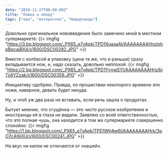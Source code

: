 ```yaml
---
date: "2010-11-27T00:00:00Z"
title: "Ложка к обеду"
tags: ["еда", "интересное", "Нидерланды"]
---
```


Довольно оригинальное нововведение было замечено мной в местном супермаркете:
{{< imgfig "https://3.bp.blogspot.com/_PX65_e7vApk/TPD1XuasaAI/AAAAAAAAHro/phpBpcajBX4/s1600/DSC00282.JPG" >}}

<!--more-->

Вместе с колбасой в упаковку (цена та же, что и раньше) сразу вкладывается нож, и, надо сказать, довольно неплохой:
{{< imgfig "https://2.bp.blogspot.com/_PX65_e7vApk/TPD1YvywSYI/AAAAAAAAHrs/bjTjj4YZzak/s1600/DSC00356.JPG" >}}

Инициативу одобряю. Правда, по прошествии некоторого времени эти ножи, наверное, девать будет некуда.

Ну, и чтоб уж два раза не вставать, если речь зашла о продуктах.

Бытует мнение, что сгущёнка — это чисто русское изобретение и иностранцы её в глаза не видали. Заявляю со всей ответственностью, что это полная чушь, она находится в том же супермаркете совершенно спокойно:
{{< imgfig "https://1.bp.blogspot.com/_PX65_e7vApk/TPD1WtjAw6I/AAAAAAAAHrk/3pO7c4j9iXU/s1600/DSC00241.JPG" >}}

На вкус ни капли не отличается от «нашей».
